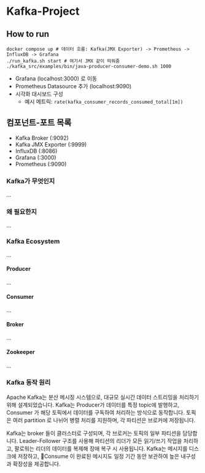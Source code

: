 # Kafka-Project

## How to run
```
docker compose up # 데이터 흐름: Kafka(JMX Exporter) -> Prometheus -> InfluxDB -> Grafana
./run_kafka.sh start # 여기서 JMX 같이 띄워줌
./kafka_src/examples/bin/java-producer-consumer-demo.sh 1000
```

- Grafana (localhost:3000) 로 이동
- Prometheus Datasource 추가 (localhost:9090)
- 시각화 대시보드 구성
  - 예시 메트릭: `rate(kafka_consumer_records_consumed_total[1m])`

## 컴포넌트-포트 목록
- Kafka Broker (:9092)
- Kafka JMX Exporter (:9999)
- InfluxDB (:8086)
- Grafana (:3000)
- Prometheus (:9090)

### Kafka가 무엇인지
...

### 왜 필요한지
...

### Kafka Ecosystem
...

#### Producer
...

#### Consumer
...

#### Broker
...

#### Zookeeper
...

### Kafka 동작 원리

Apache Kafka는 분산 메시징 시스템으로, 대규모 실시간 데이터 스트리밍을 처리하기 위해 설계되었습니다. Kafka는 Producer가 데이터를 특정 topic에 발행하고, Consumer 가 해당 토픽에서 데이터를 구독하여 처리하는 방식으로 동작합니다. 토픽은 여러 partition 로 나뉘어 병렬 처리를 지원하며, 각 파티션은 브로커에 저장됩니다.

Kafka는 broker 들이 클러스터로 구성되며, 각 브로커는 토픽의 일부 파티션을 담당합니다. Leader-Follower 구조를 사용해 파티션의 리더가 모든 읽기/쓰기 작업을 처리하고, 팔로워는 리더의 데이터를 복제해 장애 복구 시 사용됩니다. Kafka는 메시지를 디스크에 저장하고, Consume 이 완료된 메시지도 일정 기간 동안 보관하여 높은 내구성과 확장성을 제공합니다.

